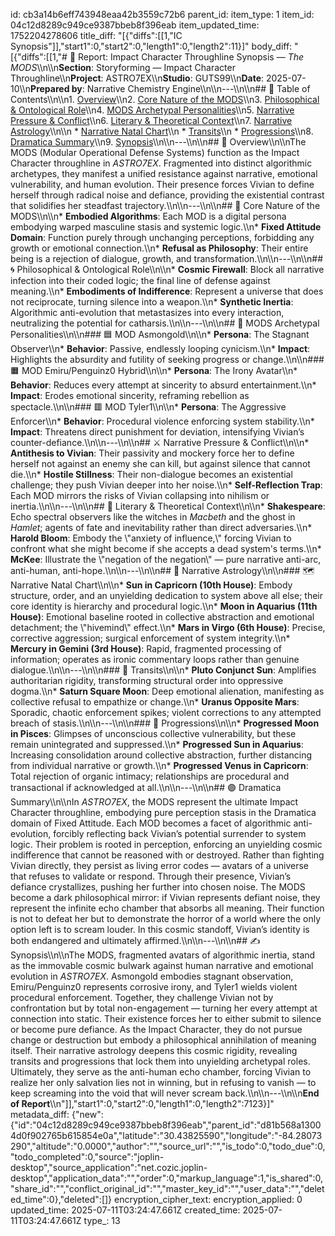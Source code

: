 id: cb3a14b6eff743948eaa42b3559c72b6
parent_id: 
item_type: 1
item_id: 04c12d8289c949ce9387bbeb8f396eab
item_updated_time: 1752204278606
title_diff: "[{\"diffs\":[[1,\"IC Synopsis\"]],\"start1\":0,\"start2\":0,\"length1\":0,\"length2\":11}]"
body_diff: "[{\"diffs\":[[1,\"# 📘 Report: Impact Character Throughline Synopsis — *The MODS*\\\n\\\n**Section**: Storyforming — Impact Character Throughline\\\n**Project**: ASTRO7EX\\\n**Studio**: GUTS99\\\n**Date**: 2025-07-10\\\n**Prepared by**: Narrative Chemistry Engine\\\n\\\n---\\\n\\\n## 📓 Table of Contents\\\n\\\n1. [Overview](#overview)\\\n2. [Core Nature of the MODS](#core-nature-of-the-mods)\\\n3. [Philosophical & Ontological Role](#philosophical--ontological-role)\\\n4. [MODS Archetypal Personalities](#mods-archetypal-personalities)\\\n5. [Narrative Pressure & Conflict](#narrative-pressure--conflict)\\\n6. [Literary & Theoretical Context](#literary--theoretical-context)\\\n7. [Narrative Astrology](#narrative-astrology)\\\n\\\n   * [Narrative Natal Chart](#narrative-natal-chart)\\\n   * [Transits](#transits)\\\n   * [Progressions](#progressions)\\\n8. [Dramatica Summary](#dramatica-summary)\\\n9. [Synopsis](#synopsis)\\\n\\\n---\\\n\\\n## 🧠 Overview\\\n\\\nThe MODS (Modular Operational Defense Systems) function as the Impact Character throughline in *ASTRO7EX*. Fragmented into distinct algorithmic archetypes, they manifest a unified resistance against narrative, emotional vulnerability, and human evolution. Their presence forces Vivian to define herself through radical noise and defiance, providing the existential contrast that solidifies her steadfast trajectory.\\\n\\\n---\\\n\\\n## 🧊 Core Nature of the MODS\\\n\\\n* **Embodied Algorithms**: Each MOD is a digital persona embodying warped masculine stasis and systemic logic.\\\n* **Fixed Attitude Domain**: Function purely through unchanging perceptions, forbidding any growth or emotional connection.\\\n* **Refusal as Philosophy**: Their entire being is a rejection of dialogue, growth, and transformation.\\\n\\\n---\\\n\\\n## 🌀 Philosophical & Ontological Role\\\n\\\n* **Cosmic Firewall**: Block all narrative infection into their coded logic; the final line of defense against meaning.\\\n* **Embodiments of Indifference**: Represent a universe that does not reciprocate, turning silence into a weapon.\\\n* **Synthetic Inertia**: Algorithmic anti-evolution that metastasizes into every interaction, neutralizing the potential for catharsis.\\\n\\\n---\\\n\\\n## 🧩 MODS Archetypal Personalities\\\n\\\n### 🟦 MOD Asmongold\\\n\\\n* **Persona**: The Stagnant Observer\\\n* **Behavior**: Passive, endlessly looping cynicism.\\\n* **Impact**: Highlights the absurdity and futility of seeking progress or change.\\\n\\\n### 🟧 MOD Emiru/Penguinz0 Hybrid\\\n\\\n* **Persona**: The Irony Avatar\\\n* **Behavior**: Reduces every attempt at sincerity to absurd entertainment.\\\n* **Impact**: Erodes emotional sincerity, reframing rebellion as spectacle.\\\n\\\n### 🟥 MOD Tyler1\\\n\\\n* **Persona**: The Aggressive Enforcer\\\n* **Behavior**: Procedural violence enforcing system stability.\\\n* **Impact**: Threatens direct punishment for deviation, intensifying Vivian’s counter-defiance.\\\n\\\n---\\\n\\\n## ⚔️ Narrative Pressure & Conflict\\\n\\\n* **Antithesis to Vivian**: Their passivity and mockery force her to define herself not against an enemy she can kill, but against silence that cannot die.\\\n* **Hostile Stillness**: Their non-dialogue becomes an existential challenge; they push Vivian deeper into her noise.\\\n* **Self-Reflection Trap**: Each MOD mirrors the risks of Vivian collapsing into nihilism or inertia.\\\n\\\n---\\\n\\\n## 📖 Literary & Theoretical Context\\\n\\\n* **Shakespeare**: Echo spectral observers like the witches in *Macbeth* and the ghost in *Hamlet*; agents of fate and inevitability rather than direct adversaries.\\\n* **Harold Bloom**: Embody the \\\"anxiety of influence,\\\" forcing Vivian to confront what she might become if she accepts a dead system's terms.\\\n* **McKee**: Illustrate the \\\"negation of the negation\\\" — pure narrative anti-arc, anti-human, anti-hope.\\\n\\\n---\\\n\\\n## 🔮 Narrative Astrology\\\n\\\n### 🗺️ Narrative Natal Chart\\\n\\\n* **Sun in Capricorn (10th House)**: Embody structure, order, and an unyielding dedication to system above all else; their core identity is hierarchy and procedural logic.\\\n* **Moon in Aquarius (11th House)**: Emotional baseline rooted in collective abstraction and emotional detachment; the \\\"hivemind\\\" effect.\\\n* **Mars in Virgo (6th House)**: Precise, corrective aggression; surgical enforcement of system integrity.\\\n* **Mercury in Gemini (3rd House)**: Rapid, fragmented processing of information; operates as ironic commentary loops rather than genuine dialogue.\\\n\\\n---\\\n\\\n### 🌌 Transits\\\n\\\n* **Pluto Conjunct Sun**: Amplifies authoritarian rigidity, transforming structural order into oppressive dogma.\\\n* **Saturn Square Moon**: Deep emotional alienation, manifesting as collective refusal to empathize or change.\\\n* **Uranus Opposite Mars**: Sporadic, chaotic enforcement spikes; violent corrections to any attempted breach of stasis.\\\n\\\n---\\\n\\\n### 🌠 Progressions\\\n\\\n* **Progressed Moon in Pisces**: Glimpses of unconscious collective vulnerability, but these remain unintegrated and suppressed.\\\n* **Progressed Sun in Aquarius**: Increasing consolidation around collective abstraction, further distancing from individual narrative or growth.\\\n* **Progressed Venus in Capricorn**: Total rejection of organic intimacy; relationships are procedural and transactional if acknowledged at all.\\\n\\\n---\\\n\\\n## 🟣 Dramatica Summary\\\n\\\nIn *ASTRO7EX*, the MODS represent the ultimate Impact Character throughline, embodying pure perception stasis in the Dramatica domain of Fixed Attitude. Each MOD becomes a facet of algorithmic anti-evolution, forcibly reflecting back Vivian’s potential surrender to system logic. Their problem is rooted in perception, enforcing an unyielding cosmic indifference that cannot be reasoned with or destroyed. Rather than fighting Vivian directly, they persist as living error codes — avatars of a universe that refuses to validate or respond. Through their presence, Vivian’s defiance crystallizes, pushing her further into chosen noise. The MODS become a dark philosophical mirror: if Vivian represents defiant noise, they represent the infinite echo chamber that absorbs all meaning. Their function is not to defeat her but to demonstrate the horror of a world where the only option left is to scream louder. In this cosmic standoff, Vivian’s identity is both endangered and ultimately affirmed.\\\n\\\n---\\\n\\\n## ✍️ Synopsis\\\n\\\nThe MODS, fragmented avatars of algorithmic inertia, stand as the immovable cosmic bulwark against human narrative and emotional evolution in *ASTRO7EX*. Asmongold embodies stagnant observation, Emiru/Penguinz0 represents corrosive irony, and Tyler1 wields violent procedural enforcement. Together, they challenge Vivian not by confrontation but by total non-engagement — turning her every attempt at connection into static. Their existence forces her to either submit to silence or become pure defiance. As the Impact Character, they do not pursue change or destruction but embody a philosophical annihilation of meaning itself. Their narrative astrology deepens this cosmic rigidity, revealing transits and progressions that lock them into unyielding archetypal roles. Ultimately, they serve as the anti-human echo chamber, forcing Vivian to realize her only salvation lies not in winning, but in refusing to vanish — to keep screaming into the void that will never scream back.\\\n\\\n---\\\n\\\n**End of Report**\\\n\"]],\"start1\":0,\"start2\":0,\"length1\":0,\"length2\":7123}]"
metadata_diff: {"new":{"id":"04c12d8289c949ce9387bbeb8f396eab","parent_id":"d81b568a13004d0f902765b615854e0a","latitude":"30.43825590","longitude":"-84.28073290","altitude":"0.0000","author":"","source_url":"","is_todo":0,"todo_due":0,"todo_completed":0,"source":"joplin-desktop","source_application":"net.cozic.joplin-desktop","application_data":"","order":0,"markup_language":1,"is_shared":0,"share_id":"","conflict_original_id":"","master_key_id":"","user_data":"","deleted_time":0},"deleted":[]}
encryption_cipher_text: 
encryption_applied: 0
updated_time: 2025-07-11T03:24:47.661Z
created_time: 2025-07-11T03:24:47.661Z
type_: 13